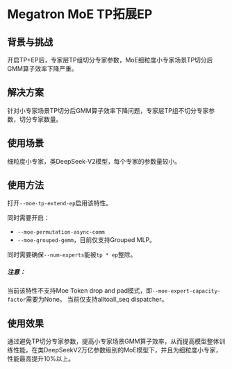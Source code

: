 # Megatron MoE TP拓展EP

## 背景与挑战

开启TP+EP后，专家层TP组切分专家参数，MoE细粒度小专家场景TP切分后GMM算子效率下降严重。

## 解决方案

针对小专家场景TP切分后GMM算子效率下降问题，专家层TP组不切分专家参数，切分专家数量。

## 使用场景

细粒度小专家，类DeepSeek-V2模型，每个专家的参数量较小。

## 使用方法

打开`--moe-tp-extend-ep`启用该特性。

同时需要开启：
- `--moe-permutation-async-comm`
- `--moe-grouped-gemm`，目前仅支持Grouped MLP。

同时需要确保`--num-experts`能被`tp * ep`整除。

##### 注意：
当前该特性不支持Moe Token drop and pad模式，即`--moe-expert-capacity-factor`需要为None。
当前仅支持alltoall_seq dispatcher。

## 使用效果
通过避免TP切分专家参数，提高小专家场景GMM算子效率，从而提高模型整体训练性能，在类DeepSeekV2万亿参数级别的MoE模型下，并且为细粒度小专家，性能最高提升10%以上。
